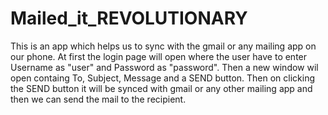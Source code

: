 # Mailed_it_REVOLUTIONARY
This is an app which helps us to sync with the gmail or any mailing app on our phone. 
At first the login page will open where the user have to enter Username as "user" and Password as "password". 
Then a new window wil open containg To, Subject, Message and a SEND button.
Then on clicking the SEND button it will be synced with gmail or any other mailing app and then we can send the mail to the recipient.
